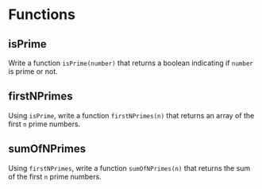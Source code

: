 # Functions

## isPrime

Write a function `isPrime(number)` that returns a boolean indicating if `number`
is prime or not.

## firstNPrimes

Using `isPrime`, write a function `firstNPrimes(n)` that returns an array of the
first `n` prime numbers.

## sumOfNPrimes

Using `firstNPrimes`, write a function `sumOfNPrimes(n)` that returns the sum of
the first `n` prime numbers.
